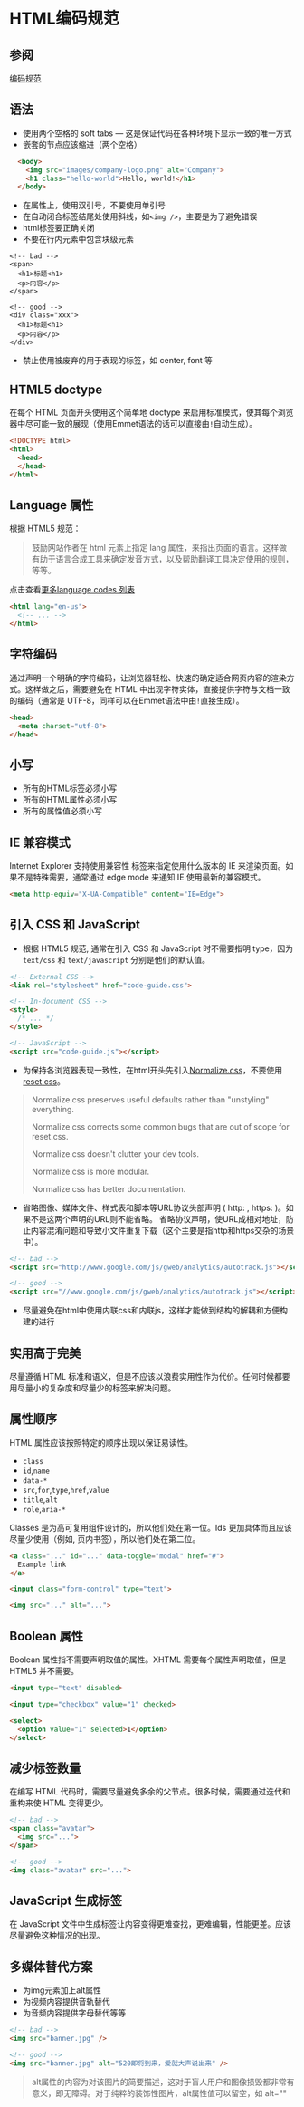 # HTML编码规范
## 参阅
[编码规范](http://zoomzhao.github.io/code-guide/)
## 语法
- 使用两个空格的 soft tabs — 这是保证代码在各种环境下显示一致的唯一方式
- 嵌套的节点应该缩进（两个空格）

```html
  <body>
    <img src="images/company-logo.png" alt="Company">
    <h1 class="hello-world">Hello, world!</h1>
  </body>
```
- 在属性上，使用双引号，不要使用单引号
- 在自动闭合标签结尾处使用斜线，如`<img />`，主要是为了避免错误
- html标签要正确关闭
- 不要在行内元素中包含块级元素

```
<!-- bad -->
<span>
  <h1>标题<h1>
  <p>内容</p>
</span>

<!-- good -->
<div class="xxx">
  <h1>标题<h1>
  <p>内容</p>
</div>
```
- 禁止使用被废弃的用于表现的标签，如 center, font 等

## HTML5 doctype
在每个 HTML 页面开头使用这个简单地 doctype 来启用标准模式，使其每个浏览器中尽可能一致的展现（使用Emmet语法的话可以直接由`!`自动生成）。

```html
<!DOCTYPE html>
<html>
  <head>
  </head>
</html>
```

## Language 属性
根据 HTML5 规范：
> 鼓励网站作者在 html 元素上指定 lang 属性，来指出页面的语言。这样做有助于语言合成工具来确定发音方式，以及帮助翻译工具决定使用的规则，等等。

点击查看[更多language codes 列表](http://reference.sitepoint.com/html/lang-codes)

```html
<html lang="en-us">
  <!-- ... -->
</html>
```

## 字符编码
通过声明一个明确的字符编码，让浏览器轻松、快速的确定适合网页内容的渲染方式。这样做之后，需要避免在 HTML 中出现字符实体，直接提供字符与文档一致的编码（通常是 UTF-8，同样可以在Emmet语法中由`!`直接生成）。

```html
<head>
  <meta charset="utf-8">
</head>
```

## 小写
- 所有的HTML标签必须小写
- 所有的HTML属性必须小写
- 所有的属性值必须小写

## IE 兼容模式
Internet Explorer 支持使用兼容性 <meta> 标签来指定使用什么版本的 IE 来渲染页面。如果不是特殊需要，通常通过 edge mode 来通知 IE 使用最新的兼容模式。

```html
<meta http-equiv="X-UA-Compatible" content="IE=Edge">
```

## 引入 CSS 和 JavaScript
- 根据 HTML5 规范, 通常在引入 CSS 和 JavaScript 时不需要指明 type，因为 `text/css` 和 `text/javascript` 分别是他们的默认值。

```html
<!-- External CSS -->
<link rel="stylesheet" href="code-guide.css">

<!-- In-document CSS -->
<style>
  /* ... */
</style>

<!-- JavaScript -->
<script src="code-guide.js"></script>
```
- 为保持各浏览器表现一致性，在html开头先引入[Normalize.css](https://github.com/necolas/normalize.css)，不要使用[reset.css](http://cssreset.com/)。
> Normalize.css preserves useful defaults rather than "unstyling" everything.
> 
> Normalize.css corrects some common bugs that are out of scope for reset.css.
> 
> Normalize.css doesn't clutter your dev tools. 
> 
> Normalize.css is more modular. 
> 
> Normalize.css has better documentation.

- 省略图像、媒体文件、样式表和脚本等URL协议头部声明 ( http: , https: )。如果不是这两个声明的URL则不能省略。
省略协议声明，使URL成相对地址，防止内容混淆问题和导致小文件重复下载（这个主要是指http和https交杂的场景中）。

```html
<!-- bad -->
<script src="http://www.google.com/js/gweb/analytics/autotrack.js"></script>

<!-- good -->
<script src="//www.google.com/js/gweb/analytics/autotrack.js"></script>
```

- 尽量避免在html中使用内联css和内联js，这样才能做到结构的解耦和方便构建的进行

## 实用高于完美
尽量遵循 HTML 标准和语义，但是不应该以浪费实用性作为代价。任何时候都要用尽量小的复杂度和尽量少的标签来解决问题。

## 属性顺序
HTML 属性应该按照特定的顺序出现以保证易读性。
- `class`
- `id`,`name`
- `data-*`
- `src`,`for`,`type`,`href`,`value`
- `title`,`alt`
- `role`,`aria-*`

Classes 是为高可复用组件设计的，所以他们处在第一位。Ids 更加具体而且应该尽量少使用（例如, 页内书签），所以他们处在第二位。

```html
<a class="..." id="..." data-toggle="modal" href="#">
  Example link
</a>

<input class="form-control" type="text">

<img src="..." alt="...">
```

## Boolean 属性
Boolean 属性指不需要声明取值的属性。XHTML 需要每个属性声明取值，但是 HTML5 并不需要。

```html
<input type="text" disabled>

<input type="checkbox" value="1" checked>

<select>
  <option value="1" selected>1</option>
</select>
```

## 减少标签数量
在编写 HTML 代码时，需要尽量避免多余的父节点。很多时候，需要通过迭代和重构来使 HTML 变得更少。

```html
<!-- bad -->
<span class="avatar">
  <img src="...">
</span>

<!-- good -->
<img class="avatar" src="...">
```

## JavaScript 生成标签
在 JavaScript 文件中生成标签让内容变得更难查找，更难编辑，性能更差。应该尽量避免这种情况的出现。

## 多媒体替代方案
- 为img元素加上alt属性
- 为视频内容提供音轨替代
- 为音频内容提供字母替代等等

```html
<!-- bad -->
<img src="banner.jpg" />

<!-- good -->
<img src="banner.jpg" alt="520即将到来，爱就大声说出来" />
```

> alt属性的内容为对该图片的简要描述，这对于盲人用户和图像损毁都非常有意义，即无障碍。对于纯粹的装饰性图片，alt属性值可以留空，如 alt=""